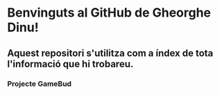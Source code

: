 # Benvinguts al GitHub de Gheorghe Dinu!

## Aquest repositori s'utilitza com a índex de tota l'informació que hi trobareu.

### Projecte GameBud



